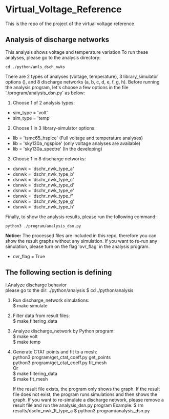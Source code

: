 # Virtual_Voltage_Reference
This is the repo of the project of the virtual voltage reference 

## Analysis of discharge networks 
This analysis shows voltage and temperature variation 
To run these analyses, please go to the analysis directory:
	
 	cd ./python/anls_dsch_nwks

There are 2 types of analyses (voltage, temperature), 3 library_simulator options (), and 8 discharge networks (a, b, c, d, e, f, g, h). Before running the analysis program, let's choose a few options in the file './program/analysis_dsn.py' as below:

1. Choose 1 of 2 analysis types:
* sim_type = 'volt'
* sim_type = 'temp'

2. Choose 1 in 3 library-simulator options:
* lib = 'tsmc65_hspice'	(Full voltage and temperature analyses)
* lib = 'sky130a_ngspice' (only voltage analyses are available)
* lib = 'sky130a_spectre' (In the developing)

3. Choose 1 in 8 discharge networks:
* dsnwk = 'dschr_nwk_type_a'
* dsnwk = 'dschr_nwk_type_b'
* dsnwk = 'dschr_nwk_type_c'
* dsnwk = 'dschr_nwk_type_d'
* dsnwk = 'dschr_nwk_type_e'
* dsnwk = 'dschr_nwk_type_f'
* dsnwk = 'dschr_nwk_type_g'
* dsnwk = 'dschr_nwk_type_h'

Finally, to show the analysis results, please run the following command:

	python3 ./program/analysis_dsn.py

<b>Notice:</b> The processed files are included in this repo, therefore you can show the result graphs without any simulation. If you want to re-run any simulation, please turn on the flag 'ovr_flag' in the analysis program.
* ovr_flag = True
  
## The following section is defining
  
I.Analyze discharge behavior  
	please go to the dir: ./python/analysis
	$ cd ./python/analysis

1. Run discharge_network simulations:  
	$ make simulate

2. Filter data from result files:  
	$ make filtering_data

3. Analyze discharge_network by Python program:  
	$ make volt  
	$ make temp  
	
4. Generate CTAT points and fit to a mesh:  
	python3 program/get_ctat_coeff.py get_points  
	python3 program/get_ctat_coeff.py fit_mesh  
   	Or  
   	$ make filtering_data  
   	$ make fit_mesh


	If the result file exists, the program only shows the graph.
	If the result file does not exist, the program runs simulations and then shows the graph.
	If you want to re-simulate a discharge network, please remove a result file and run the analysis_dsn.py program
		Example: $ rm results/dschr_nwk_1t_type_a
					$ python3 program/analysis_dsn.py
